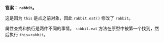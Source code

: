 **答案： `rabbit`。**

这是因为 `this` 是点之前对象，因此 `rabbit.eat()` 修改了 `rabbit`。

属性查找和执行是两件不同的事情。
`rabbit.eat` 方法在原型中被第一个找到，然后执行 `this=rabbit`。
